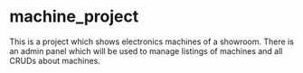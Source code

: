 # machine_project
This is a project which shows electronics machines of a showroom. There is an admin panel which will be used to manage listings of machines and all CRUDs about machines.
